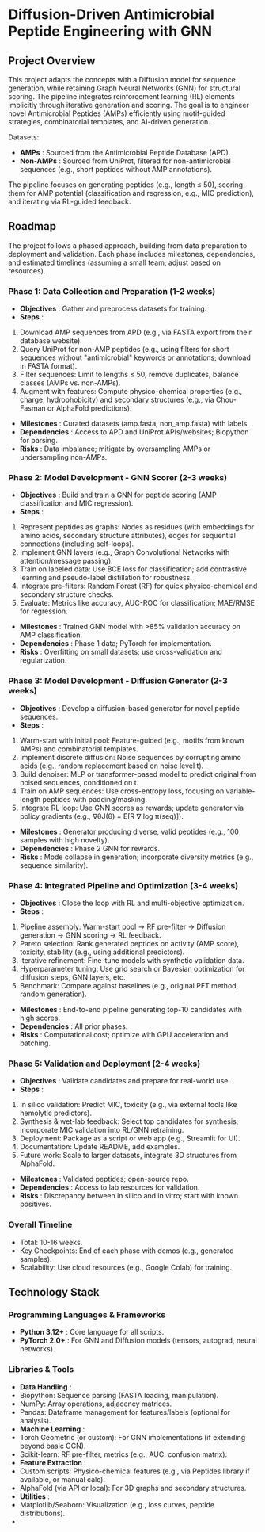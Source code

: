# Diffusion-Driven Antimicrobial Peptide Engineering with GNN

## Project Overview

This project adapts the concepts with a Diffusion model for sequence generation, while retaining Graph Neural Networks (GNN) for structural scoring. The pipeline integrates reinforcement learning (RL) elements implicitly through iterative generation and scoring. The goal is to engineer novel Antimicrobial Peptides (AMPs) efficiently using motif-guided strategies, combinatorial templates, and AI-driven generation.

Datasets:

* **AMPs** : Sourced from the Antimicrobial Peptide Database (APD).
* **Non-AMPs** : Sourced from UniProt, filtered for non-antimicrobial sequences (e.g., short peptides without AMP annotations).

The pipeline focuses on generating peptides (e.g., length ≤ 50), scoring them for AMP potential (classification and regression, e.g., MIC prediction), and iterating via RL-guided feedback.

## Roadmap

The project follows a phased approach, building from data preparation to deployment and validation. Each phase includes milestones, dependencies, and estimated timelines (assuming a small team; adjust based on resources).

### Phase 1: Data Collection and Preparation (1-2 weeks)

* **Objectives** : Gather and preprocess datasets for training.
* **Steps** :

1. Download AMP sequences from APD (e.g., via FASTA export from their database website).
2. Query UniProt for non-AMP peptides (e.g., using filters for short sequences without "antimicrobial" keywords or annotations; download in FASTA format).
3. Filter sequences: Limit to lengths ≤ 50, remove duplicates, balance classes (AMPs vs. non-AMPs).
4. Augment with features: Compute physico-chemical properties (e.g., charge, hydrophobicity) and secondary structures (e.g., via Chou-Fasman or AlphaFold predictions).

* **Milestones** : Curated datasets (amp.fasta, non_amp.fasta) with labels.
* **Dependencies** : Access to APD and UniProt APIs/websites; Biopython for parsing.
* **Risks** : Data imbalance; mitigate by oversampling AMPs or undersampling non-AMPs.

### Phase 2: Model Development - GNN Scorer (2-3 weeks)

* **Objectives** : Build and train a GNN for peptide scoring (AMP classification and MIC regression).
* **Steps** :

1. Represent peptides as graphs: Nodes as residues (with embeddings for amino acids, secondary structure attributes), edges for sequential connections (including self-loops).
2. Implement GNN layers (e.g., Graph Convolutional Networks with attention/message passing).
3. Train on labeled data: Use BCE loss for classification; add contrastive learning and pseudo-label distillation for robustness.
4. Integrate pre-filters: Random Forest (RF) for quick physico-chemical and secondary structure checks.
5. Evaluate: Metrics like accuracy, AUC-ROC for classification; MAE/RMSE for regression.

* **Milestones** : Trained GNN model with >85% validation accuracy on AMP classification.
* **Dependencies** : Phase 1 data; PyTorch for implementation.
* **Risks** : Overfitting on small datasets; use cross-validation and regularization.

### Phase 3: Model Development - Diffusion Generator (2-3 weeks)

* **Objectives** : Develop a diffusion-based generator for novel peptide sequences.
* **Steps** :

1. Warm-start with initial pool: Feature-guided (e.g., motifs from known AMPs) and combinatorial templates.
2. Implement discrete diffusion: Noise sequences by corrupting amino acids (e.g., random replacement based on noise level t).
3. Build denoiser: MLP or transformer-based model to predict original from noised sequences, conditioned on t.
4. Train on AMP sequences: Use cross-entropy loss, focusing on variable-length peptides with padding/masking.
5. Integrate RL loop: Use GNN scores as rewards; update generator via policy gradients (e.g., ∇θJ(θ) = E[R ∇ log π(seq)]).

* **Milestones** : Generator producing diverse, valid peptides (e.g., 100 samples with high novelty).
* **Dependencies** : Phase 2 GNN for rewards.
* **Risks** : Mode collapse in generation; incorporate diversity metrics (e.g., sequence similarity).

### Phase 4: Integrated Pipeline and Optimization (3-4 weeks)

* **Objectives** : Close the loop with RL and multi-objective optimization.
* **Steps** :

1. Pipeline assembly: Warm-start pool → RF pre-filter → Diffusion generation → GNN scoring → RL feedback.
2. Pareto selection: Rank generated peptides on activity (AMP score), toxicity, stability (e.g., using additional predictors).
3. Iterative refinement: Fine-tune models with synthetic validation data.
4. Hyperparameter tuning: Use grid search or Bayesian optimization for diffusion steps, GNN layers, etc.
5. Benchmark: Compare against baselines (e.g., original PFT method, random generation).

* **Milestones** : End-to-end pipeline generating top-10 candidates with high scores.
* **Dependencies** : All prior phases.
* **Risks** : Computational cost; optimize with GPU acceleration and batching.

### Phase 5: Validation and Deployment (2-4 weeks)

* **Objectives** : Validate candidates and prepare for real-world use.
* **Steps** :

1. In silico validation: Predict MIC, toxicity (e.g., via external tools like hemolytic predictors).
2. Synthesis & wet-lab feedback: Select top candidates for synthesis; incorporate MIC validation into RL/GNN retraining.
3. Deployment: Package as a script or web app (e.g., Streamlit for UI).
4. Documentation: Update README, add examples.
5. Future work: Scale to larger datasets, integrate 3D structures from AlphaFold.

* **Milestones** : Validated peptides; open-source repo.
* **Dependencies** : Access to lab resources for validation.
* **Risks** : Discrepancy between in silico and in vitro; start with known positives.

### Overall Timeline

* Total: 10-16 weeks.
* Key Checkpoints: End of each phase with demos (e.g., generated samples).
* Scalability: Use cloud resources (e.g., Google Colab) for training.

## Technology Stack

### Programming Languages & Frameworks

* **Python 3.12+** : Core language for all scripts.
* **PyTorch 2.0+** : For GNN and Diffusion models (tensors, autograd, neural networks).

### Libraries & Tools

* **Data Handling** :
* Biopython: Sequence parsing (FASTA loading, manipulation).
* NumPy: Array operations, adjacency matrices.
* Pandas: Dataframe management for features/labels (optional for analysis).
* **Machine Learning** :
* Torch Geometric (or custom): For GNN implementations (if extending beyond basic GCN).
* Scikit-learn: RF pre-filter, metrics (e.g., AUC, confusion matrix).
* **Feature Extraction** :
* Custom scripts: Physico-chemical features (e.g., via Peptides library if available, or manual calc).
* AlphaFold (via API or local): For 3D graphs and secondary structures.
* **Utilities** :
* Matplotlib/Seaborn: Visualization (e.g., loss curves, peptide distributions).
*
